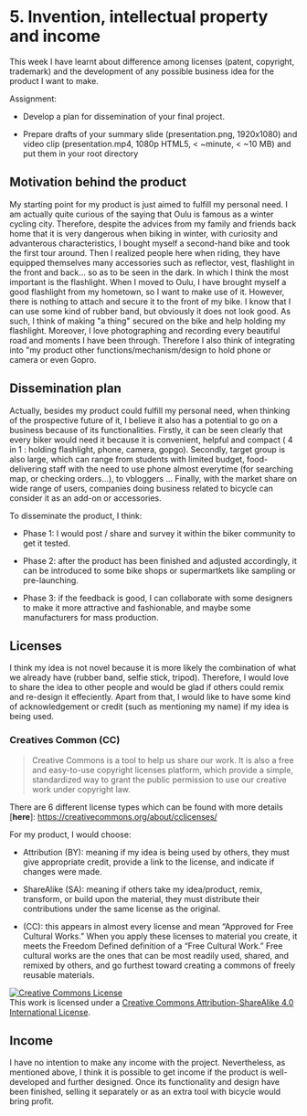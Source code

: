 # 5. Invention, intellectual property and income

This week I have learnt about difference among licenses (patent, copyright, trademark) and the development of any possible business idea for the product I want to make.

Assignment:

- Develop a plan for dissemination of your final project.

- Prepare drafts of your summary slide (presentation.png, 1920x1080) and video clip (presentation.mp4, 1080p HTML5, < ~minute, < ~10 MB) and put them in your root directory

## Motivation behind the product

My starting point for my product is just aimed to fulfill my personal need. 
I am actually quite curious of the saying that Oulu is famous as a winter cycling city. 
Therefore, despite the advices from my family and friends back home that it is very dangerous when biking in winter, with curiosity and advanterous characteristics, I bought myself a second-hand bike and took the first tour around. 
Then I realized people here when riding, they have equipped themselves many accessories such as reflector, vest, flashlight in the front and back… so as to be seen in the dark. 
In which I think the most important is the flashlight. 
When I moved to Oulu, I have brought myself a good flashlight from my hometown, so I want to make use of it. 
However, there is nothing to attach and secure it to the front of my bike. 
I know that I can use some kind of rubber band, but obviously it does not look good. 
As such, I think of making "a thing" secured on the bike and help holding my flashlight. 
Moreover, I love photographing and recording every beautiful road and moments I have been through. 
Therefore I also think of integrating into "my product other functions/mechanism/design to hold phone or camera or even Gopro. 

## Dissemination plan

Actually, besides my product could fulfill my personal need, when thinking of the prospective future of it, I believe it also has a potential to go on a business because of its functionalities. 
Firstly, it can be seen clearly that every biker would need it because it is convenient, helpful and compact ( 4 in 1 : holding flashlight, phone, camera, gopgo). 
Secondly, target group is also large, which can range from students with limited budget, food-delivering staff with the need to use phone almost everytime (for searching map, or checking orders…), to vbloggers … 
Finally, with the market share on wide range of users, companies doing business related to bicycle can consider it as an add-on or accessories.

To disseminate the product, I think:

- Phase 1: I would post / share and survey it within the biker community to get it tested. 

- Phase 2: after the product has been finished and adjusted accordingly, it can be introduced to some bike shops or supermartkets like sampling or pre-launching. 

- Phase 3: if the feedback is good, I can collaborate with some designers to make it more attractive and fashionable, and maybe some manufacturers for mass production.

## Licenses

I think my idea is not novel because it is more likely the combination of what we already have (rubber band, selfie stick, tripod). 
Therefore, I would love to share the idea to other people and would be glad if others could remix and re-design it effeciently.
Apart from that, I would like to have some kind of acknowledgement or credit (such as mentioning my name) if my idea is being used.


### Creatives Common (CC)

>Creative Commons is a tool to help us share our work. 
>It is also a free and easy-to-use copyright licenses platform, which provide a simple, standardized way to grant the public permission to use our creative work under copyright law.

There are 6 different license types which can be found with more details [**here**]: https://creativecommons.org/about/cclicenses/

For my product, I would choose:

- Attribution (BY): meaning if my idea is being used by others, they must give appropriate credit, provide a link to the license, and indicate if changes were made. 

- ShareAlike (SA): meaning if others take my idea/product, remix, transform, or build upon the material, they must distribute their contributions under the same license as the original.

- (CC): this appears in almost every license and mean “Approved for Free Cultural Works.” When you apply these licenses to material you create, it meets the Freedom Defined definition of a “Free Cultural Work.” Free cultural works are the ones that can be most readily used, shared, and remixed by others, and go furthest toward creating a commons of freely reusable materials.

<a rel="license" href="http://creativecommons.org/licenses/by-sa/4.0/"><img alt="Creative Commons License" style="border-width:0" src="https://i.creativecommons.org/l/by-sa/4.0/88x31.png" /></a><br />This work is licensed under a <a rel="license" href="http://creativecommons.org/licenses/by-sa/4.0/">Creative Commons Attribution-ShareAlike 4.0 International License</a>.

## Income

I have no intention to make any income with the project. 
Nevertheless, as mentioned above, I think it is possible to get income if the product is well-developed and further designed.
Once its functionality and design have been finished, selling it separately or as an extra tool with bicycle would bring profit.

